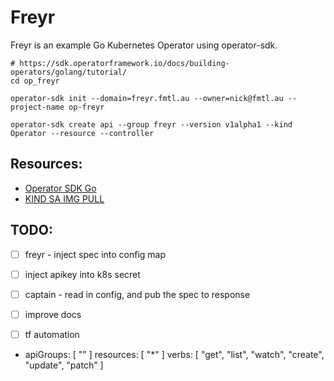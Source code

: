# Freyr

Freyr is an example Go Kubernetes Operator using operator-sdk.

```shell
# https://sdk.operatorframework.io/docs/building-operators/golang/tutorial/
cd op_freyr

operator-sdk init --domain=freyr.fmtl.au --owner=nick@fmtl.au --project-name op-freyr

operator-sdk create api --group freyr --version v1alpha1 --kind Operator --resource --controller
```

## Resources:
* [Operator SDK Go](https://docs.okd.io/latest/operators/operator_sdk/golang/osdk-golang-tutorial.html#osdk-run-operator_osdk-golang-tutorial)
* [KIND SA IMG PULL](https://colinwilson.uk/2020/07/09/using-google-container-registry-with-kubernetes/#step-3---grant-the-service-account-permissions)

## TODO:
* [ ] freyr - inject spec into config map
* [ ] inject apikey into k8s secret
* [ ] captain - read in config, and pub the spec to response
* [ ] improve docs
* [ ] tf automation


- apiGroups: [ "" ]
  resources: [ "*" ]
  verbs: [ "get", "list", "watch", "create", "update", "patch" ]